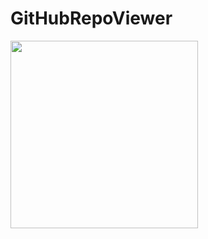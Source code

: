 # GitHubRepoViewer

<img src="https://user-images.githubusercontent.com/19701503/37562640-266b2da2-2a2b-11e8-8d9f-83cd493a7d34.png" width="300">
